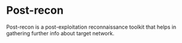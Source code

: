 # Post-recon
Post-recon is a post-exploitation reconnaissance toolkit that helps in gathering further info about target network.
